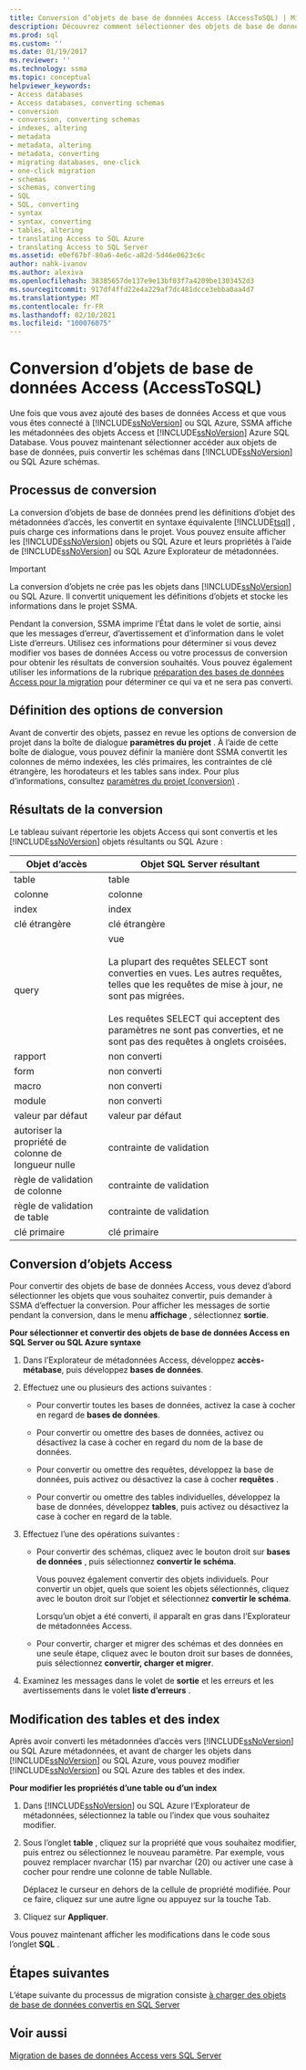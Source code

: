 ```yaml
---
title: Conversion d’objets de base de données Access (AccessToSQL) | Microsoft Docs
description: Découvrez comment sélectionner des objets de base de données Access après vous être connecté à SQL Server/Azure SQL Database, puis convertir les schémas en schémas SQL Server/SQL Database.
ms.prod: sql
ms.custom: ''
ms.date: 01/19/2017
ms.reviewer: ''
ms.technology: ssma
ms.topic: conceptual
helpviewer_keywords:
- Access databases
- Access databases, converting schemas
- conversion
- conversion, converting schemas
- indexes, altering
- metadata
- metadata, altering
- metadata, converting
- migrating databases, one-click
- one-click migration
- schemas
- schemas, converting
- SQL
- SQL, converting
- syntax
- syntax, converting
- tables, altering
- translating Access to SQL Azure
- translating Access to SQL Server
ms.assetid: e0ef67bf-80a6-4e6c-a82d-5d46e0623c6c
author: nahk-ivanov
ms.author: alexiva
ms.openlocfilehash: 38385657de137e9e13bf03f7a4209be1303452d3
ms.sourcegitcommit: 917df4ffd22e4a229af7dc481dcce3ebba0aa4d7
ms.translationtype: MT
ms.contentlocale: fr-FR
ms.lasthandoff: 02/10/2021
ms.locfileid: "100076075"
---
```

# <a name="converting-access-database-objects-accesstosql"></a>Conversion d’objets de base de données Access (AccessToSQL)
Une fois que vous avez ajouté des bases de données Access et que vous vous êtes connecté à [!INCLUDE[ssNoVersion](../../includes/ssnoversion-md.md)] ou SQL Azure, SSMA affiche les métadonnées des objets Access et [!INCLUDE[ssNoVersion](../../includes/ssnoversion-md.md)] Azure SQL Database. Vous pouvez maintenant sélectionner accéder aux objets de base de données, puis convertir les schémas dans [!INCLUDE[ssNoVersion](../../includes/ssnoversion-md.md)] ou SQL Azure schémas.  
  
## <a name="the-conversion-process"></a>Processus de conversion  
La conversion d’objets de base de données prend les définitions d’objet des métadonnées d’accès, les convertit en syntaxe équivalente [!INCLUDE[tsql](../../includes/tsql-md.md)] , puis charge ces informations dans le projet. Vous pouvez ensuite afficher les [!INCLUDE[ssNoVersion](../../includes/ssnoversion-md.md)] objets ou SQL Azure et leurs propriétés à l’aide de [!INCLUDE[ssNoVersion](../../includes/ssnoversion-md.md)] ou SQL Azure Explorateur de métadonnées.  
  
> [!IMPORTANT]  
> La conversion d’objets ne crée pas les objets dans [!INCLUDE[ssNoVersion](../../includes/ssnoversion-md.md)] ou SQL Azure. Il convertit uniquement les définitions d’objets et stocke les informations dans le projet SSMA.  
  
Pendant la conversion, SSMA imprime l’État dans le volet de sortie, ainsi que les messages d’erreur, d’avertissement et d’information dans le volet Liste d’erreurs. Utilisez ces informations pour déterminer si vous devez modifier vos bases de données Access ou votre processus de conversion pour obtenir les résultats de conversion souhaités. Vous pouvez également utiliser les informations de la rubrique [préparation des bases de données Access pour la migration](preparing-access-databases-for-migration-accesstosql.md) pour déterminer ce qui va et ne sera pas converti.  
  
## <a name="setting-conversion-options"></a>Définition des options de conversion  
Avant de convertir des objets, passez en revue les options de conversion de projet dans la boîte de dialogue **paramètres du projet** . À l’aide de cette boîte de dialogue, vous pouvez définir la manière dont SSMA convertit les colonnes de mémo indexées, les clés primaires, les contraintes de clé étrangère, les horodateurs et les tables sans index. Pour plus d’informations, consultez [paramètres du projet (conversion)](./project-settings-conversion-accesstosql.md) .  
  
## <a name="conversion-results"></a>Résultats de la conversion  
Le tableau suivant répertorie les objets Access qui sont convertis et les [!INCLUDE[ssNoVersion](../../includes/ssnoversion-md.md)] objets résultants ou SQL Azure :  
  
|Objet d’accès|Objet SQL Server résultant|  
|-----------------|-------------------------------|  
|table|table|  
|colonne|colonne|  
|index|index|  
|clé étrangère|clé étrangère|  
|query|vue<br /><br />La plupart des requêtes SELECT sont converties en vues. Les autres requêtes, telles que les requêtes de mise à jour, ne sont pas migrées.<br /><br />Les requêtes SELECT qui acceptent des paramètres ne sont pas converties, et ne sont pas des requêtes à onglets croisées.|  
|rapport|non converti|  
|form|non converti|  
|macro|non converti|  
|module|non converti|  
|valeur par défaut|valeur par défaut|  
|autoriser la propriété de colonne de longueur nulle|contrainte de validation|  
|règle de validation de colonne|contrainte de validation|  
|règle de validation de table|contrainte de validation|  
|clé primaire|clé primaire|  
  
## <a name="converting-access-objects"></a>Conversion d’objets Access  
Pour convertir des objets de base de données Access, vous devez d’abord sélectionner les objets que vous souhaitez convertir, puis demander à SSMA d’effectuer la conversion. Pour afficher les messages de sortie pendant la conversion, dans le menu **affichage** , sélectionnez **sortie**.  
  
**Pour sélectionner et convertir des objets de base de données Access en SQL Server ou SQL Azure syntaxe**  
  
1.  Dans l’Explorateur de métadonnées Access, développez **accès-métabase**, puis développez **bases de données**.  
  
2.  Effectuez une ou plusieurs des actions suivantes :  
  
    -   Pour convertir toutes les bases de données, activez la case à cocher en regard de **bases de données**.  
  
    -   Pour convertir ou omettre des bases de données, activez ou désactivez la case à cocher en regard du nom de la base de données.  
  
    -   Pour convertir ou omettre des requêtes, développez la base de données, puis activez ou désactivez la case à cocher **requêtes** .  
  
    -   Pour convertir ou omettre des tables individuelles, développez la base de données, développez **tables**, puis activez ou désactivez la case à cocher en regard de la table.  
  
3.  Effectuez l’une des opérations suivantes :  
  
    -   Pour convertir des schémas, cliquez avec le bouton droit sur **bases de données** , puis sélectionnez **convertir le schéma**.  
  
        Vous pouvez également convertir des objets individuels. Pour convertir un objet, quels que soient les objets sélectionnés, cliquez avec le bouton droit sur l’objet et sélectionnez **convertir le schéma**.  
  
        Lorsqu’un objet a été converti, il apparaît en gras dans l’Explorateur de métadonnées Access.  
  
    -   Pour convertir, charger et migrer des schémas et des données en une seule étape, cliquez avec le bouton droit sur bases de données, puis sélectionnez **convertir, charger et migrer**.  
  
4.  Examinez les messages dans le volet de **sortie** et les erreurs et les avertissements dans le volet **liste d’erreurs** .  
  
## <a name="altering-tables-and-indexes"></a>Modification des tables et des index  
Après avoir converti les métadonnées d’accès vers [!INCLUDE[ssNoVersion](../../includes/ssnoversion-md.md)] ou SQL Azure métadonnées, et avant de charger les objets dans [!INCLUDE[ssNoVersion](../../includes/ssnoversion-md.md)] ou SQL Azure, vous pouvez modifier [!INCLUDE[ssNoVersion](../../includes/ssnoversion-md.md)] ou SQL Azure des tables et des index.  
  
**Pour modifier les propriétés d’une table ou d’un index**  
  
1.  Dans [!INCLUDE[ssNoVersion](../../includes/ssnoversion-md.md)] ou SQL Azure l’Explorateur de métadonnées, sélectionnez la table ou l’index que vous souhaitez modifier.  
  
2.  Sous l’onglet **table** , cliquez sur la propriété que vous souhaitez modifier, puis entrez ou sélectionnez le nouveau paramètre. Par exemple, vous pouvez remplacer nvarchar (15) par nvarchar (20) ou activer une case à cocher pour rendre une colonne de table Nullable.  
  
    Déplacez le curseur en dehors de la cellule de propriété modifiée. Pour ce faire, cliquez sur une autre ligne ou appuyez sur la touche Tab.  
  
3.  Cliquez sur **Appliquer**.  
  
Vous pouvez maintenant afficher les modifications dans le code sous l’onglet **SQL** .  
  
## <a name="next-steps"></a>Étapes suivantes  
L’étape suivante du processus de migration consiste [à charger des objets de base de données convertis en SQL Server](loading-converted-database-objects-into-sql-server-accesstosql.md)  
  
## <a name="see-also"></a>Voir aussi  
[Migration de bases de données Access vers SQL Server](migrating-access-databases-to-sql-server-azure-sql-db-accesstosql.md)  
